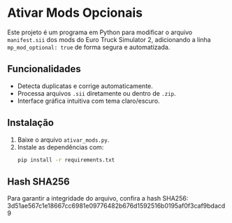 # Ativar Mods Opcionais
Este projeto é um programa em Python para modificar o arquivo `manifest.sii` dos mods do Euro Truck Simulator 2, adicionando a linha `mp_mod_optional: true` de forma segura e automatizada.

## Funcionalidades
- Detecta duplicatas e corrige automaticamente.
- Processa arquivos `.sii` diretamente ou dentro de `.zip`.
- Interface gráfica intuitiva com tema claro/escuro.

## Instalação
1. Baixe o arquivo `ativar_mods.py`.
2. Instale as dependências com:
   ```bash
   pip install -r requirements.txt

## Hash SHA256
Para garantir a integridade do arquivo, confira a hash SHA256: 3d51ae567c1e18667cc6981e09776482b676d1592516b0195af0f3caf9bdacd9
